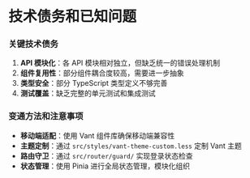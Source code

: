 # 技术债务和已知问题

### 关键技术债务

1. **API 模块化**：各 API 模块相对独立，但缺乏统一的错误处理机制
2. **组件复用性**：部分组件耦合度较高，需要进一步抽象
3. **类型安全**：部分 TypeScript 类型定义不够完善
4. **测试覆盖**：缺乏完整的单元测试和集成测试

### 变通方法和注意事项

- **移动端适配**：使用 Vant 组件库确保移动端兼容性
- **主题定制**：通过 `src/styles/vant-theme-custom.less` 定制 Vant 主题
- **路由守卫**：通过 `src/router/guard/` 实现登录状态检查
- **状态管理**：使用 Pinia 进行全局状态管理，模块化组织
